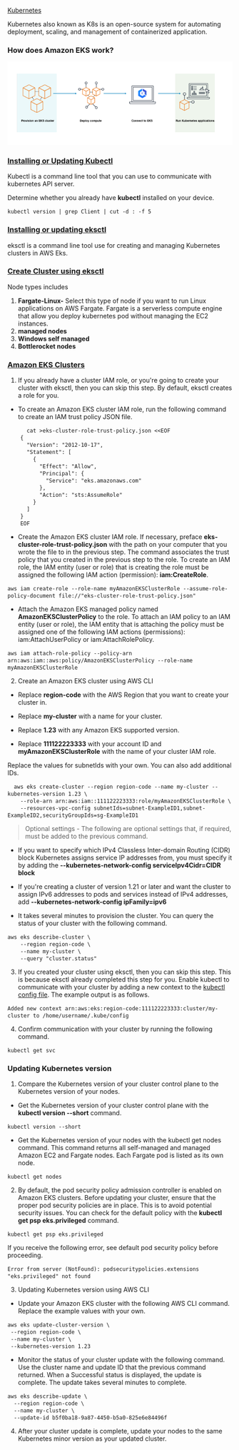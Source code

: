 [Kubernetes](https://docs.aws.amazon.com/eks/latest/userguide/getting-started.html)

Kubernetes also known as K8s is an open-source system for automating deployment, scaling, and management of containerized application.
### How does Amazon EKS work?
![](images/how-kube-work.png)

### [Installing or Updating Kubectl](https://docs.aws.amazon.com/eks/latest/userguide/install-kubectl.html)

Kubectl is a command line tool that you can use to communicate with kubernetes API server.

Determine whether you already have **kubectl** installed on your device.
```
kubectl version | grep Client | cut -d : -f 5
```
### [Installing or updating eksctl](https://docs.aws.amazon.com/eks/latest/userguide/eksctl.html)

eksctl is a command line tool use for creating and managing Kubernetes clusters in AWS Eks.

### [Create Cluster using eksctl](https://docs.aws.amazon.com/eks/latest/userguide/getting-started-eksctl.html)
Node types includes
1. **Fargate-Linux-** Select this type of node if you want to run Linux applications on AWS Fargate. Fargate is a serverless compute engine that allow you deploy kubernetes pod without managing the EC2 instances.
2. **managed nodes**
3. **Windows self managed**
4. **Bottlerocket nodes**

### [Amazon EKS Clusters](https://docs.aws.amazon.com/eks/latest/userguide/create-cluster.html)

1. If you already have a cluster IAM role, or you're going to create your cluster with eksctl, then you can skip this step. By default, eksctl creates a role for you.
  - To create an Amazon EKS cluster IAM role, run the following command to create an IAM trust policy JSON file.
  ```
        cat >eks-cluster-role-trust-policy.json <<EOF
      {
        "Version": "2012-10-17",
        "Statement": [
          {
            "Effect": "Allow",
            "Principal": {
              "Service": "eks.amazonaws.com"
            },
            "Action": "sts:AssumeRole"
          }
        ]
      }
      EOF
  ```
  - Create the Amazon EKS cluster IAM role. If necessary, preface **eks-cluster-role-trust-policy.json** with the path on your computer that you wrote the file to in the previous step. The command associates the trust policy that you created in the previous step to the role. To create an IAM role, the IAM entity (user or role) that is creating the role must be assigned the following IAM action (permission): **iam:CreateRole**.
  ```
  aws iam create-role --role-name myAmazonEKSClusterRole --assume-role-policy-document file://"eks-cluster-role-trust-policy.json"
  ```
  - Attach the Amazon EKS managed policy named **AmazonEKSClusterPolicy** to the role. To attach an IAM policy to an IAM entity (user or role), the IAM entity that is attaching the policy must be assigned one of the following IAM actions (permissions): iam:AttachUserPolicy or iam:AttachRolePolicy.
  ```
  aws iam attach-role-policy --policy-arn arn:aws:iam::aws:policy/AmazonEKSClusterPolicy --role-name myAmazonEKSClusterRole
  ```

2. Create an Amazon EKS cluster using AWS CLI

- Replace **region-code** with the AWS Region that you want to create your cluster in.

- Replace **my-cluster** with a name for your cluster.

- Replace **1.23** with any Amazon EKS supported version.

- Replace **111122223333** with your account ID and **myAmazonEKSClusterRole** with the name of your cluster IAM role.

Replace the values for subnetIds with your own. You can also add additional IDs.
```
  aws eks create-cluster --region region-code --name my-cluster --kubernetes-version 1.23 \
    --role-arn arn:aws:iam::111122223333:role/myAmazonEKSClusterRole \
    --resources-vpc-config subnetIds=subnet-ExampleID1,subnet-ExampleID2,securityGroupIds=sg-ExampleID1
```
>  Optional settings - The following are optional settings that, if required, must be added to the previous command.

- If you want to specify which IPv4 Classless Inter-domain Routing (CIDR) block Kubernetes assigns service IP addresses from, you must specify it by adding the **--kubernetes-network-config serviceIpv4Cidr=CIDR block**
- If you're creating a cluster of version 1.21 or later and want the cluster to assign IPv6 addresses to pods and services instead of IPv4 addresses, add **--kubernetes-network-config ipFamily=ipv6**

- It takes several minutes to provision the cluster. You can query the status of your cluster with the following command.
```
aws eks describe-cluster \
    --region region-code \
    --name my-cluster \
    --query "cluster.status"
```
3. If you created your cluster using eksctl, then you can skip this step. This is because eksctl already completed this step for you. Enable kubectl to communicate with your cluster by adding a new context to the [kubectl config file](https://docs.aws.amazon.com/eks/latest/userguide/create-kubeconfig.html). The example output is as follows.
```
Added new context arn:aws:eks:region-code:111122223333:cluster/my-cluster to /home/username/.kube/config
```
4. Confirm communication with your cluster by running the following command.
```
kubectl get svc
```

### Updating Kubernetes version

1. Compare the Kubernetes version of your cluster control plane to the Kubernetes version of your nodes.

- Get the Kubernetes version of your cluster control plane with the **kubectl version --short** command.
```
kubectl version --short
```
- Get the Kubernetes version of your nodes with the kubectl get nodes command. This command returns all self-managed and managed Amazon EC2 and Fargate nodes. Each Fargate pod is listed as its own node.
```
kubectl get nodes
```
2. By default, the pod security policy admission controller is enabled on Amazon EKS clusters. Before updating your cluster, ensure that the proper pod security policies are in place. This is to avoid potential security issues. You can check for the default policy with the **kubectl get psp eks.privileged** command.
```
kubectl get psp eks.privileged
```
If you receive the following error, see default pod security policy before proceeding.
```
Error from server (NotFound): podsecuritypolicies.extensions "eks.privileged" not found
```
3. Updating Kubernetes version using AWS CLI
 - Update your Amazon EKS cluster with the following AWS CLI command. Replace the example values with your own.
```
aws eks update-cluster-version \
 --region region-code \
 --name my-cluster \
 --kubernetes-version 1.23
```
- Monitor the status of your cluster update with the following command. Use the cluster name and update ID that the previous command returned. When a Successful status is displayed, the update is complete. The update takes several minutes to complete.
```
aws eks describe-update \
  --region region-code \
  --name my-cluster \
  --update-id b5f0ba18-9a87-4450-b5a0-825e6e84496f
```
4. After your cluster update is complete, update your nodes to the same Kubernetes minor version as your updated cluster.
